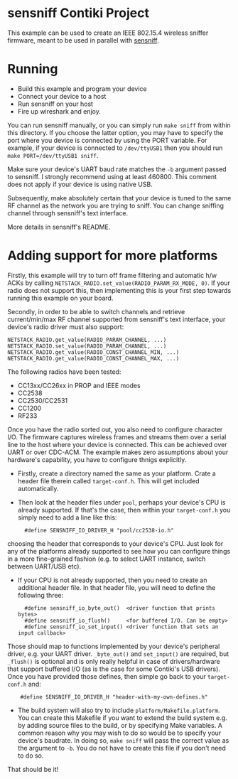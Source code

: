 sensniff Contiki Project
========================
This example can be used to create an IEEE 802.15.4 wireless sniffer firmware,
meant to be used in parallel with
[sensniff](https://github.com/g-oikonomou/sensniff).

Running
=======
* Build this example and program your device
* Connect your device to a host
* Run sensniff on your host
* Fire up wireshark and enjoy.

You can run sensniff manually, or you can simply run `make sniff` from within
this directory. If you choose the latter option, you may have to specify the
port where you device is connected by using the PORT variable. For example, if
your device is connected to `/dev/ttyUSB1` then you should run
`make PORT=/dev/ttyUSB1 sniff`.

Make sure your device's UART baud rate matches the `-b` argument passed to
sensniff. I strongly recommend using at least 460800. This comment does not
apply if your device is using native USB.

Subsequently, make absolutely certain that your device is tuned to the same RF
channel as the network you are trying to sniff. You can change sniffing channel
through sensniff's text interface.

More details in sensniff's README.

Adding support for more platforms
=================================
Firstly, this example will try to turn off frame filtering and automatic h/w
ACKs by calling `NETSTACK_RADIO.set_value(RADIO_PARAM_RX_MODE, 0)`. If your
radio does not support this, then implementing this is your first step towards
running this example on your board.

Secondly, in order to be able to switch channels and retrieve current/min/max
RF channel supported from sensniff's text interface, your device's radio driver
must also support:

    NETSTACK_RADIO.get_value(RADIO_PARAM_CHANNEL, ...)
    NETSTACK_RADIO.set_value(RADIO_PARAM_CHANNEL, ...)
    NETSTACK_RADIO.get_value(RADIO_CONST_CHANNEL_MIN, ...)
    NETSTACK_RADIO.get_value(RADIO_CONST_CHANNEL_MAX, ...)

The following radios have been tested:

* CC13xx/CC26xx in PROP and IEEE modes
* CC2538
* CC2530/CC2531
* CC1200
* RF233

Once you have the radio sorted out, you also need to configure character I/O.
The firmware captures wireless frames and streams them over a serial line to
the host where your device is connected. This can be achieved over UART or over
CDC-ACM. The example makes zero assumptions about your hardware's capability,
you have to configure thnigs explicitly. 

* Firstly, create a directory named the same as your platform. Crate a header
file therein called `target-conf.h`. This will get included automatically.
* Then look at the header files under `pool`, perhaps your device's CPU is
already supported. If that's the case, then within your `target-conf.h` you
simply need to add a line like this:

        #define SENSNIFF_IO_DRIVER_H "pool/cc2538-io.h"
    
choosing the header that corresponds to your device's CPU. Just look for any of
the platforms already supported to see how you can configure things in a more
fine-grained fashion (e.g. to select UART instance, switch between UART/USB
etc).

* If your CPU is not already supported, then you need to create an additional
header file. In that header file, you will need to define the following three:

        #define sensniff_io_byte_out()  <driver function that prints bytes>
        #define sensniff_io_flush()     <for buffered I/O. Can be empty>
        #define sensniff_io_set_input() <driver function that sets an input callback>

Those should map to functions implemented by your device's peripheral driver,
e.g. your UART driver. `_byte_out()` and `set_input()` are required, but
`_flush()` is optional and is only really helpful in case of drivers/hardware
that support buffered I/O (as is the case for some Contiki's USB drivers). Once
you have provided those defines, then simple go back to your `target-conf.h`
and:

        #define SENSNIFF_IO_DRIVER_H "header-with-my-own-defines.h"

* The build system will also try to include `platform/Makefile.platform`. You
can create this Makefile if you want to extend the build system e.g. by adding
source files to the build, or by specifying Make variables. A common reason why
you may wish to do so would be to specify your device's baudrate. In doing so,
`make sniff` will pass the correct value as the argument to `-b`. You do not
have to create this file if you don't need to do so.

That should be it!


